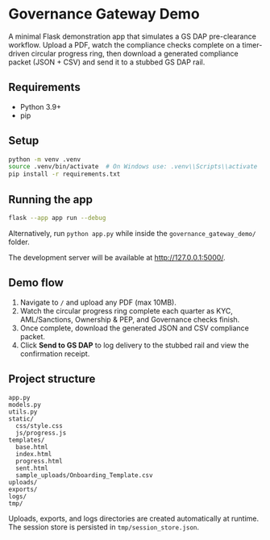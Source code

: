 # Governance Gateway Demo

A minimal Flask demonstration app that simulates a GS DAP pre-clearance workflow. Upload a PDF, watch the compliance checks complete on a timer-driven circular progress ring, then download a generated compliance packet (JSON + CSV) and send it to a stubbed GS DAP rail.

## Requirements

- Python 3.9+
- pip

## Setup

```bash
python -m venv .venv
source .venv/bin/activate  # On Windows use: .venv\\Scripts\\activate
pip install -r requirements.txt
```

## Running the app

```bash
flask --app app run --debug
```

Alternatively, run `python app.py` while inside the `governance_gateway_demo/` folder.

The development server will be available at http://127.0.0.1:5000/.

## Demo flow

1. Navigate to `/` and upload any PDF (max 10MB).
2. Watch the circular progress ring complete each quarter as KYC, AML/Sanctions, Ownership & PEP, and Governance checks finish.
3. Once complete, download the generated JSON and CSV compliance packet.
4. Click **Send to GS DAP** to log delivery to the stubbed rail and view the confirmation receipt.

## Project structure

```
app.py
models.py
utils.py
static/
  css/style.css
  js/progress.js
templates/
  base.html
  index.html
  progress.html
  sent.html
  sample_uploads/Onboarding_Template.csv
uploads/
exports/
logs/
tmp/
```

Uploads, exports, and logs directories are created automatically at runtime. The session store is persisted in `tmp/session_store.json`.
